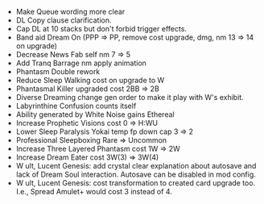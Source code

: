 - Make Queue wording more clear 
- DL Copy clause clarification.
- Cap DL at 10 stacks but don't forbid trigger effects.
- Band aid Dream On (PPP => PP, remove cost upgrade, dmg, nm 13 => 14 on upgrade)
- Decrease News Fab self nm 7 => 5
- Add Tranq Barrage nm apply animation
- Phantasm Double rework
- Reduce Sleep Walking cost on upgrade to W
- Phantasmal Killer upgraded cost 2BB => 2B
- Diverse Dreaming change gen order to make it play with W's exhibit.
- Labyrinthine Confusion counts itself
- Ability generated by White Noise gains Ethereal
- Increase Prophetic Visions cost 0 => H:WU
- Lower Sleep Paralysis Yokai temp fp down cap 3 => 2
- Professional Sleepboxing Rare => Uncommon
- Increase Three Layered Phantasm cost 1W => 2W
- Increase Dream Eater cost 3W(3) => 3W(4)
- W ult, Lucent Genesis: add crystal clear explanation about autosave and lack of Dream Soul interaction. Autosave can be disabled in mod config.
- W ult, Lucent Genesis: cost transformation to created card upgrade too. I.e., Spread Amulet+ would cost 3 instead of 4.